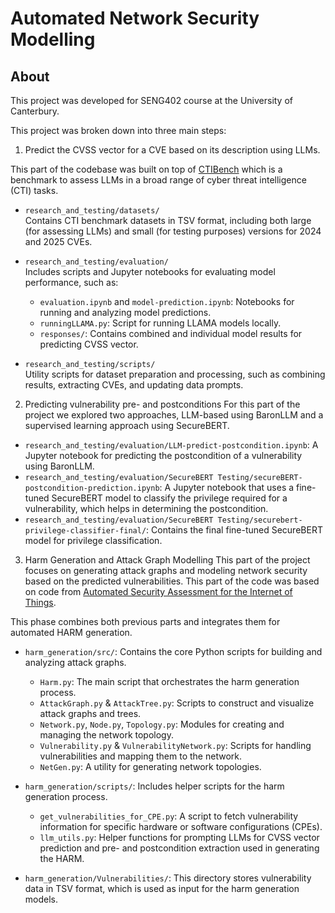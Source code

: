 # Automated Network Security Modelling 

## About 
This project was developed for SENG402 course at the University of Canterbury.  

This project was broken down into three main steps:

1. Predict the CVSS vector for a CVE based on its description using LLMs.

This part of the codebase was built on top of [CTIBench](https://github.com/xashru/cti-bench) which is a benchmark to assess LLMs in a broad range of cyber threat intelligence (CTI) tasks. 

- `research_and_testing/datasets/`  
  Contains CTI benchmark datasets in TSV format, including both large (for assessing LLMs) and small (for testing purposes) versions for 2024 and 2025 CVEs.

- `research_and_testing/evaluation/`  
  Includes scripts and Jupyter notebooks for evaluating model performance, such as:
  - `evaluation.ipynb` and `model-prediction.ipynb`: Notebooks for running and analyzing model predictions.
  - `runningLLAMA.py`: Script for running LLAMA models locally.
  - `responses/`: Contains combined and individual model results for predicting CVSS vector.

- `research_and_testing/scripts/`  
  Utility scripts for dataset preparation and processing, such as combining results, extracting CVEs, and updating data prompts.

2. Predicting vulnerability pre- and postconditions
For this part of the project we explored two approaches, LLM-based using BaronLLM and a supervised learning approach using SecureBERT.

- `research_and_testing/evaluation/LLM-predict-postcondition.ipynb`: A Jupyter notebook for predicting the postcondition of a vulnerability using BaronLLM.
- `research_and_testing/evaluation/SecureBERT Testing/secureBERT-postcondition-prediction.ipynb`: A Jupyter notebook that uses a fine-tuned SecureBERT model to classify the privilege required for a vulnerability, which helps in determining the postcondition.
- `research_and_testing/evaluation/SecureBERT Testing/securebert-privilege-classifier-final/`: Contains the final fine-tuned SecureBERT model for privilege classification.

3. Harm Generation and Attack Graph Modelling
This part of the project focuses on generating attack graphs and modeling network security based on the predicted vulnerabilities. This part of the code was based on code from [Automated Security Assessment for the Internet of Things](https://arxiv.org/abs/2109.04029).

This phase combines both previous parts and integrates them for automated HARM generation.

- `harm_generation/src/`: Contains the core Python scripts for building and analyzing attack graphs.
  - `Harm.py`: The main script that orchestrates the harm generation process.
  - `AttackGraph.py` & `AttackTree.py`: Scripts to construct and visualize attack graphs and trees.
  - `Network.py`, `Node.py`, `Topology.py`: Modules for creating and managing the network topology.
  - `Vulnerability.py` & `VulnerabilityNetwork.py`: Scripts for handling vulnerabilities and mapping them to the network.
  - `NetGen.py`: A utility for generating network topologies.

- `harm_generation/scripts/`: Includes helper scripts for the harm generation process.
  - `get_vulnerabilities_for_CPE.py`: A script to fetch vulnerability information for specific hardware or software configurations (CPEs).
  - `llm_utils.py`: Helper functions for prompting LLMs for CVSS vector prediction and pre- and postcondition extraction used in generating the HARM. 

- `harm_generation/Vulnerabilities/`: This directory stores vulnerability data in TSV format, which is used as input for the harm generation models.

